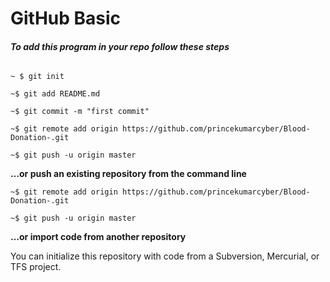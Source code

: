 # GitHub Basic
###### **To add this program in your repo follow these steps**

```
~ $ git init

~$ git add README.md

~$ git commit -m "first commit"

~$ git remote add origin https://github.com/princekumarcyber/Blood-Donation-.git

~$ git push -u origin master 
``` 

**…or push an existing repository from the command line**

```
~$ git remote add origin https://github.com/princekumarcyber/Blood-Donation-.git

~$ git push -u origin master
```

**…or import code from another repository**

You can initialize this repository with code from a Subversion, Mercurial, or TFS project.
